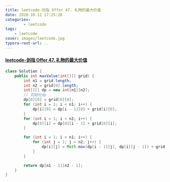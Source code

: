 ```yaml
---
title: leetcode-剑指 Offer 47. 礼物的最大价值
date: 2020-10-12 17:25:28
categories: 
		- leetcode
tags: 
	- leetcode
cover: images/leetcode.jpg
typora-root-url: ..
---
```


#### [leetcode-剑指 Offer 47. 礼物的最大价值](https://leetcode-cn.com/problems/li-wu-de-zui-da-jie-zhi-lcof/)

```java
class Solution {
    public int maxValue(int[][] grid) {
        int n1 = grid.length;
        int n2 = grid[0].length;
        int[][] dp = new int[n1][n2];
        // 初始化dp
        dp[0][0] = grid[0][0];
        for (int i = 1; i < n1; i++) {
            dp[i][0] = dp[i - 1][0] + grid[i][0];
        }
        for (int i = 1; i < n2; i++) {
            dp[0][i] = dp[0][i - 1] + grid[0][i];
        }

        for (int i = 1; i < n1; i++) {
            for (int j = 1; j < n2; j++) {
                dp[i][j] = Math.max(dp[i - 1][j], dp[i][j - 1]) + grid[i][j];
            }
        }

        return dp[n1 - 1][n2 - 1];
    }
}
```


